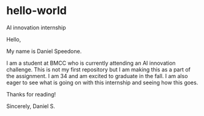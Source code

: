 # hello-world
AI innovation internship


Hello,

My name is Daniel Speedone.

I am a student at BMCC who is currently attending an AI innovation challenge.  This is not my first repository but I am making this as a part of the assignment.  I am 34 and am excited to graduate in the fall.  I am also eager to see what is going on with this internship and seeing how this goes.

Thanks for reading!

Sincerely,
Daniel S.
